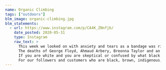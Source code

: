 ```yaml
---
name: Organic Climbing
tags: ["outdoors"]
blm_image: organic-climbing.jpg
blm_statements:
  - url: https://www.instagram.com/p/CA4K_ZNnfjb/
    date_posted: 2020-05-31
    type: Instagram
    raw_text: >
      This week we looked on with anxiety and tears as a bandage was ripped from a long-festering wound. As Minnesota natives, we watched our old stomping grounds burn and witnessed our country’s raw pain laid bare. We saw a white woman weaponize her privilege against a black outdoorsperson. We struggled to grasp just how disproportionately the COVID-19 crisis has impacted people of color.
      The deaths of George Floyd, Ahmaud Arbery, Breonna Taylor and an outrageous number of others, including, last year, Osaze Osagie in our Pennsylvania town, expose the deeply broken systems and institutions in our country.
      If you are white and you are skeptical or confused by what black people are saying and experiencing, know that we all have work to do; we need to read and listen so we can become adept at recognizing and understanding how deeply unjust our society is and how it can be fixed. It must be fixed. We must work tirelessly until it is fixed. Only then will the promise of freedom and the American dream be fully realized.
      For our followers and customers who are black, brown, indigenous, LGBTQ, disabled, or otherwise marginalized, we see you and stand with you and will work for a world where we all have the freedom to exist, thrive, and explore the outdoors without fear and hate. #organicclimbing #SolarSewn
---
```

